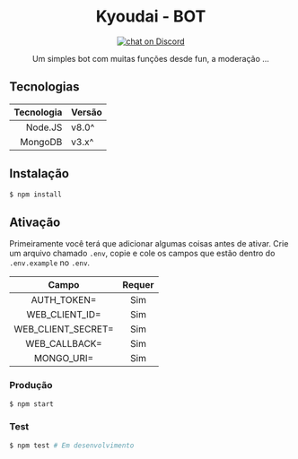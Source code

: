<center>
  <!--<img src="./src/utils/kyoudaiLogo.png" alt="Kyoudai_Logo" />-->
  <h1>Kyoudai - BOT</h1>
  
  <a href="" alt="Servidor Kyoudai">
    <img src="https://img.shields.io/discord/308323056592486420?logo=discord" alt="chat on Discord">
  </a>
  <br>
  <p>Um simples bot com muitas funções desde fun, a moderação ...</p>
</center>

## Tecnologias

|Tecnologia|Versão|
|---------:|:-----|
| Node.JS  | v8.0^|
| MongoDB  | v3.x^|

## Instalação

```bash
$ npm install
```

## Ativação

Primeiramente você terá que adicionar algumas coisas antes de ativar. 
Crie um arquivo chamado `.env`, copie e cole os campos que estão dentro do `.env.example` no `.env`.

|       Campo        |Requer|
|:------------------:|:----:|
| AUTH_TOKEN=        |  Sim |
| WEB_CLIENT_ID=     |  Sim |
| WEB_CLIENT_SECRET= |  Sim |
| WEB_CALLBACK=      |  Sim |
| MONGO_URI=         |  Sim |

### Produção

```bash
$ npm start
```

### Test

```bash
$ npm test # Em desenvolvimento
```
